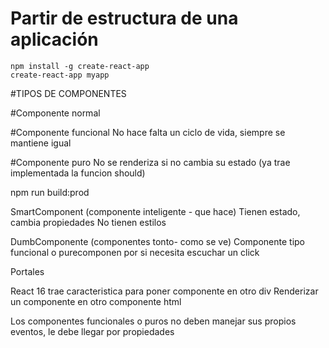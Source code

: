 # Partir de estructura de una aplicación

```
npm install -g create-react-app
create-react-app myapp
```


#TIPOS DE COMPONENTES

#Componente normal


#Componente funcional
No hace falta un ciclo de vida, siempre se mantiene igual

#Componente puro
No se renderiza si no cambia su estado (ya trae implementada la funcion should)

npm run build:prod





SmartComponent (componente inteligente -  que hace) Tienen estado, cambia propiedades No tienen estilos


DumbComponente (componentes tonto- como se ve) Componente tipo funcional o purecomponen por si necesita escuchar un click


Portales

React 16 trae caracteristica para poner componente en otro div
Renderizar un componente en otro componente html



Los componentes funcionales o puros no deben manejar sus propios eventos, le debe llegar por propiedades
